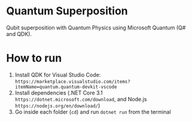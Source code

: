 # Quantum Superposition

Qubit superposition with Quantum Physics using Microsoft Quantum (Q# and QDK).

# How to run

1. Install QDK for Visual Studio Code: `https://marketplace.visualstudio.com/items?itemName=quantum.quantum-devkit-vscode`
2. Install dependencies (.NET Core 3.1 `https://dotnet.microsoft.com/download`, and Node.js `https://nodejs.org/en/download/`)
3. Go inside each folder (`cd`) and run `dotnet run` from the terminal
